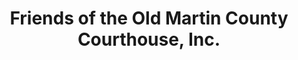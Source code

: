 ---
layout: repo
title: "Friends of the Old Martin County Courthouse, Inc."
id: 4860
permalink: repos/4860/
---